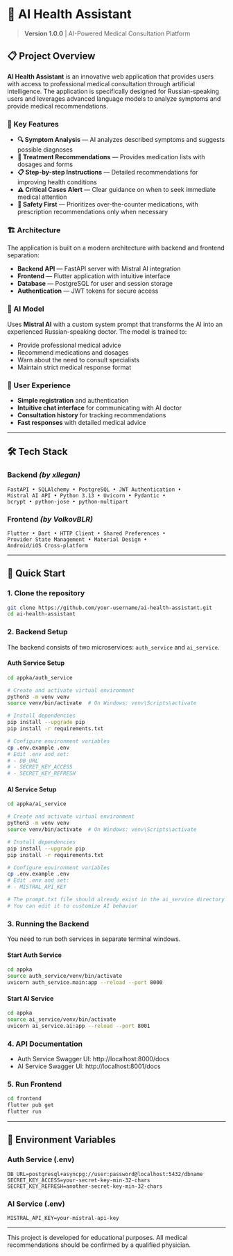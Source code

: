 # 🏥 AI Health Assistant

> **Version 1.0.0** | AI-Powered Medical Consultation Platform

## 📋 Project Overview

**AI Health Assistant** is an innovative web application that provides users with access to professional medical consultation through artificial intelligence. The application is specifically designed for Russian-speaking users and leverages advanced language models to analyze symptoms and provide medical recommendations.

### 🎯 Key Features

- **🔍 Symptom Analysis** — AI analyzes described symptoms and suggests possible diagnoses
- **💊 Treatment Recommendations** — Provides medication lists with dosages and forms
- **📋 Step-by-step Instructions** — Detailed recommendations for improving health conditions
- **⚠️ Critical Cases Alert** — Clear guidance on when to seek immediate medical attention
- **🔐 Safety First** — Prioritizes over-the-counter medications, with prescription recommendations only when necessary

### 🏗️ Architecture

The application is built on a modern architecture with backend and frontend separation:

- **Backend API** — FastAPI server with Mistral AI integration
- **Frontend** — Flutter application with intuitive interface
- **Database** — PostgreSQL for user and session storage
- **Authentication** — JWT tokens for secure access

### 🤖 AI Model

Uses **Mistral AI** with a custom system prompt that transforms the AI into an experienced Russian-speaking doctor. The model is trained to:

- Provide professional medical advice
- Recommend medications and dosages
- Warn about the need to consult specialists
- Maintain strict medical response format

### 📱 User Experience

- **Simple registration** and authentication
- **Intuitive chat interface** for communicating with AI doctor
- **Consultation history** for tracking recommendations
- **Fast responses** with detailed medical advice

---

## 🛠️ Tech Stack

### Backend *(by xllegan)*
```
FastAPI • SQLAlchemy • PostgreSQL • JWT Authentication • 
Mistral AI API • Python 3.13 • Uvicorn • Pydantic • 
bcrypt • python-jose • python-multipart
```

### Frontend *(by VolkovBLR)*
```
Flutter • Dart • HTTP Client • Shared Preferences • 
Provider State Management • Material Design • 
Android/iOS Cross-platform
```

---

## 🚀 Quick Start

### 1. Clone the repository
```bash
git clone https://github.com/your-username/ai-health-assistant.git
cd ai-health-assistant
```

### 2. Backend Setup

The backend consists of two microservices: `auth_service` and `ai_service`.

#### Auth Service Setup
```bash
cd appka/auth_service

# Create and activate virtual environment
python3 -m venv venv
source venv/bin/activate  # On Windows: venv\Scripts\activate

# Install dependencies
pip install --upgrade pip
pip install -r requirements.txt

# Configure environment variables
cp .env.example .env
# Edit .env and set:
# - DB_URL
# - SECRET_KEY_ACCESS
# - SECRET_KEY_REFRESH
```

#### AI Service Setup
```bash
cd appka/ai_service

# Create and activate virtual environment
python3 -m venv venv
source venv/bin/activate  # On Windows: venv\Scripts\activate

# Install dependencies
pip install --upgrade pip
pip install -r requirements.txt

# Configure environment variables
cp .env.example .env
# Edit .env and set:
# - MISTRAL_API_KEY

# The prompt.txt file should already exist in the ai_service directory
# You can edit it to customize AI behavior
```

### 3. Running the Backend

You need to run both services in separate terminal windows.

#### Start Auth Service
```bash
cd appka
source auth_service/venv/bin/activate
uvicorn auth_service.main:app --reload --port 8000
```

#### Start AI Service
```bash
cd appka
source ai_service/venv/bin/activate
uvicorn ai_service.ai:app --reload --port 8001
```

### 4. API Documentation
- Auth Service Swagger UI: http://localhost:8000/docs
- AI Service Swagger UI: http://localhost:8001/docs

### 5. Run Frontend
```bash
cd frontend
flutter pub get
flutter run
```

---

## 🔑 Environment Variables

### Auth Service (.env)
```
DB_URL=postgresql+asyncpg://user:password@localhost:5432/dbname
SECRET_KEY_ACCESS=your-secret-key-min-32-chars
SECRET_KEY_REFRESH=another-secret-key-min-32-chars
```

### AI Service (.env)
```
MISTRAL_API_KEY=your-mistral-api-key
```

---

This project is developed for educational purposes. All medical recommendations should be confirmed by a qualified physician.

